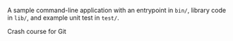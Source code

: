 A sample command-line application with an entrypoint in `bin/`, library code
in `lib/`, and example unit test in `test/`.


Crash course for Git
